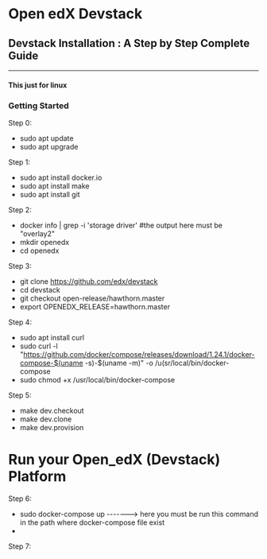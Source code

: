 # Open edX Devstack
## Devstack Installation : A Step by Step Complete Guide
------------------------------------

#### This just for linux
### Getting Started

Step 0:
  - sudo apt update
  - sudo apt upgrade

Step 1:
  - sudo apt install docker.io
  - sudo apt install make
  - sudo apt install git

Step 2:
  - docker info | grep -i 'storage driver'                  #the output here must be "overlay2"
  - mkdir openedx
  - cd openedx

Step 3:
  - git clone https://github.com/edx/devstack
  - cd devstack
  - git checkout open-release/hawthorn.master
  - export OPENEDX_RELEASE=hawthorn.master

Step 4:
  - sudo apt install curl
  - sudo curl -l "https://github.com/docker/compose/releases/download/1.24.1/docker-compose-$(uname -s)-$(uname -m)" -o /u(sr/local/bin/docker-compose
  - sudo chmod +x /usr/local/bin/docker-compose
      
Step 5:
  - make dev.checkout
  - make dev.clone
  - make dev.provision
  

# Run your Open_edX (Devstack) Platform
Step 6:                                                     
  - sudo docker-compose up   -------> here you must be run this command in the path where docker-compose file exist
  - 

Step 7:
